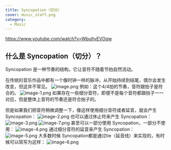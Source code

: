 ```yaml
---
title: Syncopation（切分）
cover: music_staff.png
category:
  - Music
---
```

<https://www.youtube.com/watch?v=WbultyEVOqw>

## 什么是 Syncopation（切分）？

Syncopation 是一种节奏的结构，它让音符不随着节拍自然流动。

在传统的音乐作品中都有一个像时钟一样的脉冲，从开始持续到结尾，偶尔会发生改变，但这并不常见。
![image.png](/images/Pub_Note_Syncopation/image.png)
例如：这个4/4拍的节奏，音符跟拍子是符合的。
![image-1.png](/images/Pub_Note_Syncopation/image-1.png)
如果存在一些细分音符，即便不是每个音符都跟拍子一一对应，但是整体上音符的节奏还是符合拍子的。

但是如果我们把音符稍微调整一下，像这样使用细分音符或者延音，就会产生 Syncopation：
![image-2.png](/images/Pub_Note_Syncopation/image-2.png)
也可以通过休止符来产生 Syncopation：
![image-3.png](/images/Pub_Note_Syncopation/image-3.png)
![image-7.png](/images/Pub_Note_Syncopation/image-7.png)
甚至可以一部分使用 Syncopation，一部分不使用：
![image-4.png](/images/Pub_Note_Syncopation/image-4.png)
通过细分音符的延音来产生 Syncopation：
![image-5.png](/images/Pub_Note_Syncopation/image-5.png)
大多数时候 Syncopation都是通过tie（延音线）来实现的，有时候可以简写为这样：
![image-6.png](/images/Pub_Note_Syncopation/image-6.png)
